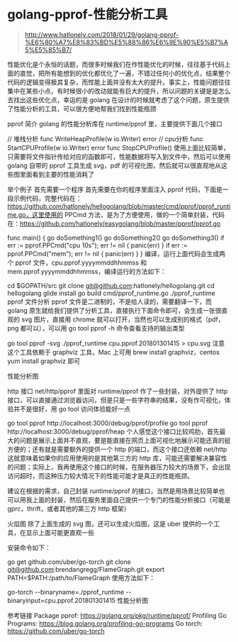 # golang-pprof-性能分析工具

> http://www.hatlonely.com/2018/01/29/golang-pprof-%E6%80%A7%E8%83%BD%E5%88%86%E6%9E%90%E5%B7%A5%E5%85%B7/


性能优化是个永恒的话题，而很多时候我们在作性能优化的时候，往往基于代码上面的直觉，把所有能想到的优化都优化了一遍，不错过任何小的优化点，结果整个代码的逻辑变得极其复杂，而性能上面并没有太大的提升。事实上，性能问题往往集中在某些小点，有时候很小的改动就能有巨大的提升，所以问题的关键是是怎么去找出这些优化点，幸运的是 golang 在设计的时候就考虑了这个问题，原生提供了性能分析的工具，可以很方便地帮我们找到性能瓶颈

pprof 简介
golang 的性能分析库在 runtime/pprof 里，主要提供下面几个接口

// 堆栈分析
func WriteHeapProfile(w io.Writer) error
// cpu分析
func StartCPUProfile(w io.Writer) error
func StopCPUProfile()
使用上面比较简单，只需要将文件指针传给对应的函数即可，性能数据将写入到文件中，然后可以使用 golang 自带的 pprof 工具生成 svg，pdf 的可视化图，然后就可以很直观地从这些图里面看到主要的性能消耗了

举个例子
首先需要一个程序
首先需要在你的程序里面注入 pprof 代码，下面是一段示例代码，完整代码在：https://github.com/hatlonely/hellogolang/blob/master/cmd/pprof/pprof_runtime.go，这里使用的 PPCmd 方法，是为了方便使用，做的一个简单封装，代码在：https://github.com/hatlonely/easygolang/blob/master/pprof/pprof.go

func main() {
    go doSomething1()
    go doSomething2()
    go doSomething3()
    if err := pprof.PPCmd("cpu 10s"); err != nil {
        panic(err)
    }
    if err := pprof.PPCmd("mem"); err != nil {
        panic(err)
    }
}
编译，运行上面代码会生成两个 pprof 文件，cpu.pprof.yyyymmddhhmmss 和 mem.pprof.yyyymmddhhmmss，编译运行的方法如下：

cd $GOPATH/src
git clone git@github.com:hatlonely/hellogolang.git
cd hellogolang
glide install
go build cmd/pprof_runtime.go
./pprof_runtime
pprof 文件分析
pprof 文件是二进制的，不是给人读的，需要翻译一下，而 golang 原生就给我们提供了分析工具，直接执行下面命令即可，会生成一张很直观的 svg 图片，直接用 chrome 就可以打开，当然也可以生成别的格式（pdf，png 都可以），可以用 go tool pprof -h 命令查看支持的输出类型

go tool pprof -svg ./pprof_runtime cpu.pprof.201801301415 > cpu.svg
注意这个工具依赖于 graphviz 工具，Mac 上可用 brew install graphviz，centos yum install graphviz 即可

性能分析图

http 接口
net/http/pprof 里面对 runtime/pprof 作了一些封装，对外提供了 http 接口，可以直接通过浏览器访问，但是只是一些字符串的结果，没有作可视化，体验并不是很好，用 go tool 访问体验能好一点

go tool pprof http://localhost:3000/debug/pprof/profile
go tool pprof http://localhost:3000/debug/pprof/heap
个人感觉这个接口比较鸡肋，首先最大的问题是展示上面并不直观，要是能直接在网页上面可视化地展示可能还真的挺方便的；还有就是需要额外的提供一个 http 的端口，而这个接口还依赖 net/http这就意味着如果你的应用使用的是其他第三方的 http 库，可能还需要解决兼容性的问题；实际上，我再使用这个接口的时候，在服务器压力较大的场景下，会出现访问超时，而这种压力较大情况下的性能可能才是真正的性能瓶颈。

建议在根据的需求，自己封装 runtime/pprof 的接口，当然是用场景比较简单也可以用我上面的封装，然后在服务里面自己提供一个专门的性能分析接口（可能是 gprc，thrift，或者其他的第三方 http 框架）

火焰图
除了上面生成的 svg 图，还可以生成火焰图，这是 uber 提供的一个工具，在显示上面可能更直观一些

安装命令如下：

go get github.com/uber/go-torch
git clone git@github.com:brendangregg/FlameGraph.git
export PATH=$PATH:/path/to/FlameGraph
使用方法如下：

go-torch --binaryname=./pprof_runtime --binaryinput=cpu.pprof.201801301415
性能分析图

参考链接
Package pprof: https://golang.org/pkg/runtime/pprof/
Profiling Go Programs: https://blog.golang.org/profiling-go-programs
Go torch: https://github.com/uber/go-torch